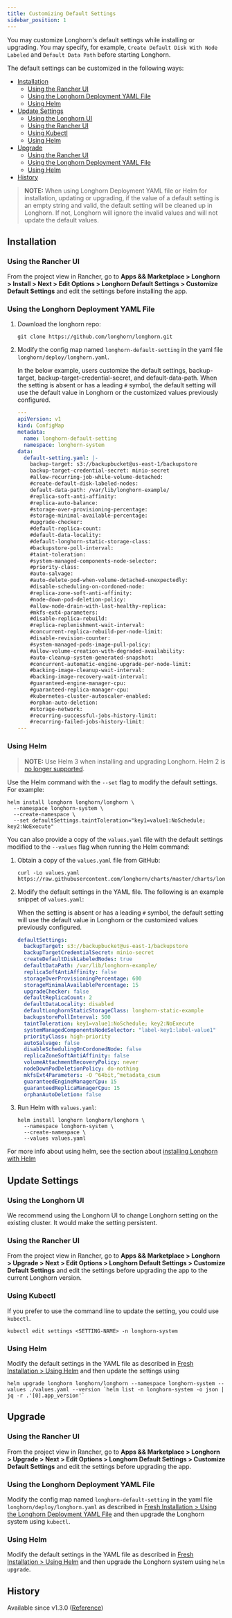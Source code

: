 ```yaml
---
title: Customizing Default Settings
sidebar_position: 1
---
```


You may customize Longhorn's default settings while installing or upgrading. You may specify, for example, `Create Default Disk With Node Labeled` and `Default Data Path` before starting Longhorn.

The default settings can be customized in the following ways:

- [Installation](#installation)
  - [Using the Rancher UI](#using-the-rancher-ui)
  - [Using the Longhorn Deployment YAML File](#using-the-longhorn-deployment-yaml-file)
  - [Using Helm](#using-helm)
- [Update Settings](#update-settings)
  - [Using the Longhorn UI](#using-the-longhorn-ui)
  - [Using the Rancher UI](#using-the-rancher-ui-1)
  - [Using Kubectl](#using-kubectl)
  - [Using Helm](#using-helm-1)
- [Upgrade](#upgrade)
  - [Using the Rancher UI](#using-the-rancher-ui-2)
  - [Using the Longhorn Deployment YAML File](#using-the-longhorn-deployment-yaml-file-1)
  - [Using Helm](#using-helm-2)
- [History](#history)


> **NOTE:** When using Longhorn Deployment YAML file or Helm for installation, updating or upgrading, if the value of a default setting is an empty string and valid, the default setting will be cleaned up in Longhorn. If not, Longhorn will ignore the invalid values and will not update the default values.

## Installation
### Using the Rancher UI

From the project view in Rancher, go to **Apps && Marketplace > Longhorn > Install > Next > Edit Options > Longhorn Default Settings > Customize Default Settings** and edit the settings before installing the app.

### Using the Longhorn Deployment YAML File

1. Download the longhorn repo:

    ```shell
    git clone https://github.com/longhorn/longhorn.git
    ```

1. Modify the config map named `longhorn-default-setting` in the yaml file `longhorn/deploy/longhorn.yaml`.

    In the below example, users customize the default settings, backup-target, backup-target-credential-secret, and default-data-path.
    When the setting is absent or has a leading `#` symbol, the default setting will use the default value in Longhorn or the customized values previously configured.

    ```yaml
    ---
    apiVersion: v1
    kind: ConfigMap
    metadata:
      name: longhorn-default-setting
      namespace: longhorn-system
    data:
      default-setting.yaml: |-
        backup-target: s3://backupbucket@us-east-1/backupstore
        backup-target-credential-secret: minio-secret
        #allow-recurring-job-while-volume-detached:
        #create-default-disk-labeled-nodes:
        default-data-path: /var/lib/longhorn-example/
        #replica-soft-anti-affinity:
        #replica-auto-balance:
        #storage-over-provisioning-percentage:
        #storage-minimal-available-percentage:
        #upgrade-checker:
        #default-replica-count:
        #default-data-locality:
        #default-longhorn-static-storage-class:
        #backupstore-poll-interval:
        #taint-toleration:
        #system-managed-components-node-selector:
        #priority-class:
        #auto-salvage:
        #auto-delete-pod-when-volume-detached-unexpectedly:
        #disable-scheduling-on-cordoned-node:
        #replica-zone-soft-anti-affinity:
        #node-down-pod-deletion-policy:
        #allow-node-drain-with-last-healthy-replica:
        #mkfs-ext4-parameters:
        #disable-replica-rebuild:
        #replica-replenishment-wait-interval:
        #concurrent-replica-rebuild-per-node-limit:
        #disable-revision-counter:
        #system-managed-pods-image-pull-policy:
        #allow-volume-creation-with-degraded-availability:
        #auto-cleanup-system-generated-snapshot:
        #concurrent-automatic-engine-upgrade-per-node-limit:
        #backing-image-cleanup-wait-interval:
        #backing-image-recovery-wait-interval:
        #guaranteed-engine-manager-cpu:
        #guaranteed-replica-manager-cpu:
        #kubernetes-cluster-autoscaler-enabled:
        #orphan-auto-deletion:
        #storage-network:
        #recurring-successful-jobs-history-limit:
        #recurring-failed-jobs-history-limit:
    ---
    ```

### Using Helm

> **NOTE:**
> Use Helm 3 when installing and upgrading Longhorn. Helm 2 is [no longer supported](https://helm.sh/blog/helm-2-becomes-unsupported/).

Use the Helm command with the `--set` flag to modify the default settings. For example:

```shell
helm install longhorn longhorn/longhorn \
  --namespace longhorn-system \
  --create-namespace \
  --set defaultSettings.taintToleration="key1=value1:NoSchedule; key2:NoExecute"
```

You can also provide a copy of the `values.yaml` file with the default settings modified to the `--values` flag when running the Helm command:

1. Obtain a copy of the `values.yaml` file from GitHub:

    ```shell
    curl -Lo values.yaml https://raw.githubusercontent.com/longhorn/charts/master/charts/longhorn/values.yaml
    ```

2. Modify the default settings in the YAML file. The following is an example snippet of `values.yaml`:

   When the setting is absent or has a leading `#` symbol, the default setting will use the default value in Longhorn or the customized values previously configured.

    ```yaml
    defaultSettings:
      backupTarget: s3://backupbucket@us-east-1/backupstore
      backupTargetCredentialSecret: minio-secret
      createDefaultDiskLabeledNodes: true
      defaultDataPath: /var/lib/longhorn-example/
      replicaSoftAntiAffinity: false
      storageOverProvisioningPercentage: 600
      storageMinimalAvailablePercentage: 15
      upgradeChecker: false
      defaultReplicaCount: 2
      defaultDataLocality: disabled
      defaultLonghornStaticStorageClass: longhorn-static-example
      backupstorePollInterval: 500
      taintToleration: key1=value1:NoSchedule; key2:NoExecute
      systemManagedComponentsNodeSelector: "label-key1:label-value1"
      priorityClass: high-priority
      autoSalvage: false
      disableSchedulingOnCordonedNode: false
      replicaZoneSoftAntiAffinity: false
      volumeAttachmentRecoveryPolicy: never
      nodeDownPodDeletionPolicy: do-nothing
      mkfsExt4Parameters: -O ^64bit,^metadata_csum
      guaranteedEngineManagerCpu: 15
      guaranteedReplicaManagerCpu: 15
      orphanAutoDeletion: false
    ```

3. Run Helm with `values.yaml`:

   ```shell
   helm install longhorn longhorn/longhorn \
     --namespace longhorn-system \
     --create-namespace \
     --values values.yaml
   ```

For more info about using helm, see the section about
[installing Longhorn with Helm](../../deploy/install/install-with-helm)

## Update Settings

### Using the Longhorn UI

We recommend using the Longhorn UI to change Longhorn setting on the existing cluster. It would make the setting persistent.

### Using the Rancher UI

From the project view in Rancher, go to **Apps && Marketplace > Longhorn > Upgrade > Next > Edit Options > Longhorn Default Settings > Customize Default Settings** and edit the settings before upgrading the app to the current Longhorn version.

### Using Kubectl

If you prefer to use the command line to update the setting, you could use `kubectl`.
```shell
kubectl edit settings <SETTING-NAME> -n longhorn-system
```

### Using Helm

Modify the default settings in the YAML file as described in [Fresh Installation > Using Helm](#using-helm) and then update the settings using
```
helm upgrade longhorn longhorn/longhorn --namespace longhorn-system --values ./values.yaml --version `helm list -n longhorn-system -o json | jq -r .'[0].app_version'`
```

## Upgrade

### Using the Rancher UI

From the project view in Rancher, go to **Apps && Marketplace > Longhorn > Upgrade > Next > Edit Options > Longhorn Default Settings > Customize Default Settings** and edit the settings before upgrading the app.
### Using the Longhorn Deployment YAML File

Modify the config map named `longhorn-default-setting` in the yaml file `longhorn/deploy/longhorn.yaml` as described in [Fresh Installation > Using the Longhorn Deployment YAML File](#using-the-longhorn-deployment-yaml-file) and then upgrade the Longhorn system using `kubectl`.

### Using Helm

Modify the default settings in the YAML file as described in [Fresh Installation > Using Helm](#using-helm) and then upgrade the Longhorn system using `helm upgrade`.

## History
Available since v1.3.0 ([Reference](https://github.com/longhorn/longhorn/issues/2570))
